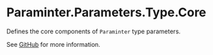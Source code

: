 # Paraminter.Parameters.Type.Core

Defines the core components of `Paraminter` type parameters.

See [GitHub](https://github.com/Paraminter/Paraminter.Parameters.Type) for more information.